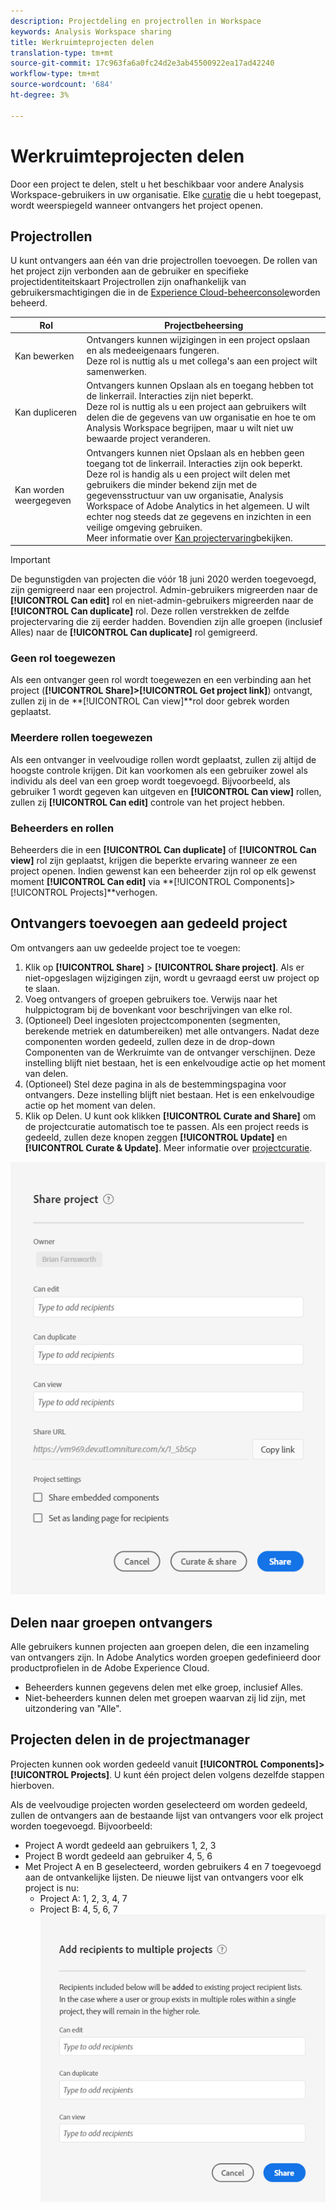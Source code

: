 ```yaml
---
description: Projectdeling en projectrollen in Workspace
keywords: Analysis Workspace sharing
title: Werkruimteprojecten delen
translation-type: tm+mt
source-git-commit: 17c963fa6a0fc24d2e3ab45500922ea17ad42240
workflow-type: tm+mt
source-wordcount: '684'
ht-degree: 3%

---
```



# Werkruimteprojecten delen

Door een project te delen, stelt u het beschikbaar voor andere Analysis Workspace-gebruikers in uw organisatie. Elke [curatie](curate.md) die u hebt toegepast, wordt weerspiegeld wanneer ontvangers het project openen.

## Projectrollen

U kunt ontvangers aan één van drie projectrollen toevoegen. De rollen van het project zijn verbonden aan de gebruiker en specifieke projectidentiteitskaart Projectrollen zijn onafhankelijk van gebruikersmachtigingen die in de [Experience Cloud-beheerconsole](https://docs.adobe.com/content/help/nl-NL/core-services/interface/manage-users-and-products/admin-getting-started.html)worden beheerd.

| Rol | Projectbeheersing |
|---|---|
| Kan bewerken | Ontvangers kunnen wijzigingen in een project opslaan en als medeeigenaars fungeren.<br>Deze rol is nuttig als u met collega&#39;s aan een project wilt samenwerken. |
| Kan dupliceren | Ontvangers kunnen Opslaan als en toegang hebben tot de linkerrail. Interacties zijn niet beperkt.<br>Deze rol is nuttig als u een project aan gebruikers wilt delen die de gegevens van uw organisatie en hoe te om Analysis Workspace begrijpen, maar u wilt niet uw bewaarde project veranderen. |
| Kan worden weergegeven | Ontvangers kunnen niet Opslaan als en hebben geen toegang tot de linkerrail. Interacties zijn ook beperkt.<br>Deze rol is handig als u een project wilt delen met gebruikers die minder bekend zijn met de gegevensstructuur van uw organisatie, Analysis Workspace of Adobe Analytics in het algemeen. U wilt echter nog steeds dat ze gegevens en inzichten in een veilige omgeving gebruiken.<br>Meer informatie over [Kan projectervaring](/help/analyze/analysis-workspace/curate-share/view-only-projects.md)bekijken. |

>[!IMPORTANT]
> De begunstigden van projecten die vóór 18 juni 2020 werden toegevoegd, zijn gemigreerd naar een projectrol. Admin-gebruikers migreerden naar de **[!UICONTROL Can edit]** rol en niet-admin-gebruikers migreerden naar de **[!UICONTROL Can duplicate]** rol. Deze rollen verstrekken de zelfde projectervaring die zij eerder hadden. Bovendien zijn alle groepen (inclusief Alles) naar de **[!UICONTROL Can duplicate]** rol gemigreerd.

### Geen rol toegewezen

Als een ontvanger geen rol wordt toegewezen en een verbinding aan het project (**[!UICONTROL Share]>[!UICONTROL Get project link]**) ontvangt, zullen zij in de **[!UICONTROL Can view]**rol door gebrek worden geplaatst.

### Meerdere rollen toegewezen

Als een ontvanger in veelvoudige rollen wordt geplaatst, zullen zij altijd de hoogste controle krijgen. Dit kan voorkomen als een gebruiker zowel als individu als deel van een groep wordt toegevoegd. Bijvoorbeeld, als gebruiker 1 wordt gegeven kan uitgeven en **[!UICONTROL Can view]** rollen, zullen zij **[!UICONTROL Can edit]** controle van het project hebben.

### Beheerders en rollen

Beheerders die in een **[!UICONTROL Can duplicate]** of **[!UICONTROL Can view]** rol zijn geplaatst, krijgen die beperkte ervaring wanneer ze een project openen. Indien gewenst kan een beheerder zijn rol op elk gewenst moment **[!UICONTROL Can edit]** via **[!UICONTROL Components]>[!UICONTROL Projects]**verhogen.

## Ontvangers toevoegen aan gedeeld project

Om ontvangers aan uw gedeelde project toe te voegen:

1. Klik op **[!UICONTROL Share]** > **[!UICONTROL Share project]**.
Als er niet-opgeslagen wijzigingen zijn, wordt u gevraagd eerst uw project op te slaan.
1. Voeg ontvangers of groepen gebruikers toe.
Verwijs naar het hulppictogram bij de bovenkant voor beschrijvingen van elke rol.
1. (Optioneel) Deel ingesloten projectcomponenten (segmenten, berekende metriek en datumbereiken) met alle ontvangers.
Nadat deze componenten worden gedeeld, zullen deze in de drop-down Componenten van de Werkruimte van de ontvanger verschijnen. Deze instelling blijft niet bestaan, het is een enkelvoudige actie op het moment van delen.
1. (Optioneel) Stel deze pagina in als de bestemmingspagina voor ontvangers.
Deze instelling blijft niet bestaan. Het is een enkelvoudige actie op het moment van delen.
1. Klik op Delen.
U kunt ook klikken **[!UICONTROL Curate and Share]** om de projectcuratie automatisch toe te passen. Als een project reeds is gedeeld, zullen deze knopen zeggen **[!UICONTROL Update]** en **[!UICONTROL Curate & Update]**. Meer informatie over [projectcuratie](https://docs.adobe.com/content/help/en/analytics/analyze/analysis-workspace/curate-share/curate.html).

![](assets/share-proj-modal.png)

## Delen naar groepen ontvangers

Alle gebruikers kunnen projecten aan groepen delen, die een inzameling van ontvangers zijn. In Adobe Analytics worden groepen gedefinieerd door productprofielen in de Adobe Experience Cloud.

* Beheerders kunnen gegevens delen met elke groep, inclusief Alles.
* Niet-beheerders kunnen delen met groepen waarvan zij lid zijn, met uitzondering van &quot;Alle&quot;.

## Projecten delen in de projectmanager

Projecten kunnen ook worden gedeeld vanuit **[!UICONTROL Components]>[!UICONTROL Projects]**. U kunt één project delen volgens dezelfde stappen hierboven.

Als de veelvoudige projecten worden geselecteerd om worden gedeeld, zullen de ontvangers aan de bestaande lijst van ontvangers voor elk project worden toegevoegd. Bijvoorbeeld:

* Project A wordt gedeeld aan gebruikers 1, 2, 3
* Project B wordt gedeeld aan gebruiker 4, 5, 6
* Met Project A en B geselecteerd, worden gebruikers 4 en 7 toegevoegd aan de ontvankelijke lijsten. De nieuwe lijst van ontvangers voor elk project is nu:
   * Project A: 1, 2, 3, 4, 7
   * Project B: 4, 5, 6, 7
   ![](assets/mult-proj-sharing.png)
